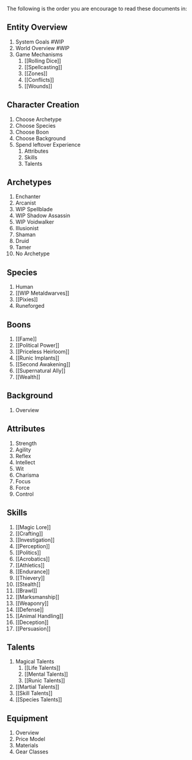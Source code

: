 The following is the order you are encourage to read these documents in:

## Entity Overview
1. System Goals #WIP
2. World Overview #WIP
3. Game Mechanisms
	1. [[Rolling Dice]]
	2. [[Spellcasting]]
	3. [[Zones]]
	4. [[Conflicts]]
	5. [[Wounds]]
## Character Creation
1. Choose Archetype
2. Choose Species
3. Choose Boon
4. Choose Background
5. Spend leftover Experience
	1. Attributes
	2. Skills
	3. Talents
## Archetypes
1. Enchanter
2. Arcanist
3. WIP Spellblade
4. WIP Shadow Assassin
5. WIP Voidwalker
6. Illusionist
7. Shaman
8. Druid
9. Tamer
10. No Archetype
## Species
1. Human
2. [[WIP Metaldwarves]]
3. [[Pixies]]
4. Runeforged
## Boons
1. [[Fame]]
2. [[Political Power]]
3. [[Priceless Heirloom]]
4. [[Runic Implants]]
5. [[Second Awakening]]
6. [[Supernatural Ally]]
7. [[Wealth]]
## Background
1. Overview
## Attributes
1. Strength
2. Agility
3. Reflex
4. Intellect
5. Wit
6. Charisma
7. Focus
8. Force
9. Control
## Skills
1. [[Magic Lore]]
2. [[Crafting]]
3. [[Investigation]]
4. [[Perception]]
5. [[Politics]]
6. [[Acrobatics]]
7. [[Athletics]]
9. [[Endurance]]
10. [[Thievery]]
11. [[Stealth]]
12. [[Brawl]]
13. [[Marksmanship]]
14. [[Weaponry]]
15. [[Defense]]
16. [[Animal Handling]]
17. [[Deception]]
18. [[Persuasion]]
## Talents
1. Magical Talents
	1. [[Life Talents]]
	2. [[Mental Talents]]
	3. [[Runic Talents]]
2. [[Martial Talents]]
3. [[Skill Talents]]
4. [[Species Talents]]
## Equipment
1. Overview
2. Price Model 
3. Materials
4. Gear Classes